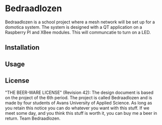 # Bedraadlozen

Bedraadlozen is a school project where a mesh network will be set up for a domotica system. 
The system is designed with a QT application on a Raspberry PI and XBee modules.
This will communcatie to turn on a LED.

## Installation

## Usage

## License
"THE BEER-WARE LICENSE" (Revision 42):
The design document is based on the project of the 6th period. The project is called Bedraadlozen and is made by four students of Avans University of Applied Science. As long as you retain this notice you can do whatever you want with this stuff. If we meet some day, and you think this stuff is worth it, you can buy me a beer in return. Team Bedraadlozen.
